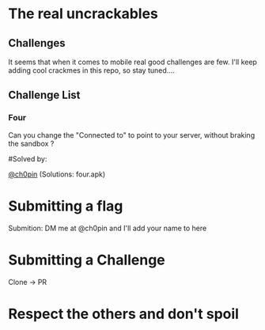 # The real uncrackables 

## Challenges 

It seems that when it comes to mobile real good challenges are few. I'll keep adding cool crackmes in this repo, so stay tuned....

## Challenge List

### Four 

Can you change the "Connected to" to point to your server, without braking the sandbox ?

#Solved by:

[@ch0pin](https://twitter.com/Ch0pin) (Solutions: four.apk)


# Submitting a flag

Submition: DM me at @ch0pin and I'll add your name to here

# Submitting a Challenge 

Clone -> PR 

# Respect the others and don't spoil 

